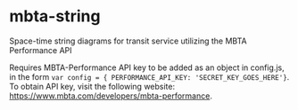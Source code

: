 # mbta-string
Space-time string diagrams for transit service utilizing the MBTA Performance API

Requires MBTA-Performance API key to be added as an object in config.js, in the form `var config = {
    PERFORMANCE_API_KEY: 'SECRET_KEY_GOES_HERE'}`. To obtain API key, visit the following website: https://www.mbta.com/developers/mbta-performance.
